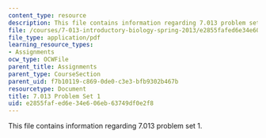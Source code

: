 ```yaml
---
content_type: resource
description: This file contains information regarding 7.013 problem set 1.
file: /courses/7-013-introductory-biology-spring-2013/e2855fafed6e34e606eb63749df0e2f8_MIT7_013S13_Pset_1.pdf
file_type: application/pdf
learning_resource_types:
- Assignments
ocw_type: OCWFile
parent_title: Assignments
parent_type: CourseSection
parent_uid: f7b10119-c869-0de0-c3e3-bfb9302b467b
resourcetype: Document
title: 7.013 Problem Set 1
uid: e2855faf-ed6e-34e6-06eb-63749df0e2f8
---
```

This file contains information regarding 7.013 problem set 1.

